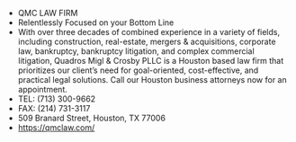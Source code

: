 - QMC LAW FIRM
- Relentlessly Focused on your Bottom Line
- With over three decades of combined experience in a variety of fields, including construction, real-estate, mergers & acquisitions, corporate law, bankruptcy, bankruptcy litigation, and complex commercial litigation, Quadros Migl & Crosby PLLC is a Houston based law firm that prioritizes our client’s need for goal-oriented, cost-effective, and practical legal solutions. Call our Houston business attorneys now for an appointment.
- TEL: (713) 300-9662
- FAX: (214) 731-3117
- 509 Branard Street, Houston, TX 77006
- https://qmclaw.com/
